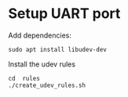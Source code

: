 # Setup UART port

Add dependencies:

    sudo apt install libudev-dev

Install the udev rules

    cd  rules
    ./create_udev_rules.sh
